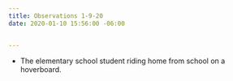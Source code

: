 ```yaml
---
title: Observations 1-9-20
date: 2020-01-10 15:56:00 -06:00


---
```


- The elementary school student riding home from school on a hoverboard.